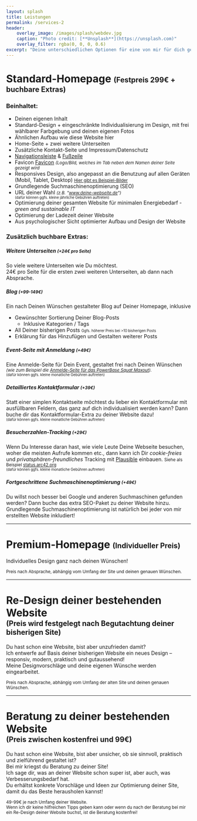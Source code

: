 ```yaml
---
layout: splash
title: Leistungen
permalink: /services-2
header:
    overlay_image: /images/splash/webdev.jpg
    caption: "Photo credit: [**Unsplash**](https://unsplash.com)"
    overlay_filter: rgba(0, 0, 0, 0.6)
excerpt: "Deine unterschiedlichen Optionen für eine von mir für dich gestaltete Website"
---
```


# Standard-Homepage <small>  <small class="price"> (Festpreis 299€ + buchbare Extras) </small> </small>

### Beinhaltet: 
- Deinen eigenen Inhalt
- Standard-Design + eingeschränkte Individualisierung im Design, mit frei wählbarer Farbgebung und deinen eigenen Fotos
- Ähnlichen Aufbau wie diese Website hier
- Home-Seite + zwei weitere Unterseiten
- Zusätzliche Kontakt-Seite und Impressum/Datenschutz
- [Navigationsleiste](/gallery#navigationsleiste) & [Fußzeile](/gallery#fußzeile)
- Favicon [Favicon](/gallery#favicon) <small markdown="1"> *(Logo/Bild, welches im Tab neben dem Namen deiner Seite gezeigt wird* </small>
- Responsives Design, also angepasst an die Benutzung auf allen Geräten (Mobil, Tablet, Desktop) <small markdown="1"> [Hier gibt es Beispiel-Bilder](/gallery#mobile-ansicht-vs-desktop-ansicht) </small>
- Grundlegende Suchmaschinenoptimierung (SEO)
- URL deiner Wahl <small markdown="1"> *(z.B. "www.deine-webseite.de")* <small> <br> (dafür können ggfs. kleine jährliche Gebühren auftreten) </small></small>
- Optimierung deiner gesamten Website für minimalen Energiebedarf - *green and sustainable IT*
- Optimierung der Ladezeit deiner Website
- Aus psychologischer Sicht optimierter Aufbau und Design der Website

### Zusätzlich buchbare Extras:

##### Weitere Unterseiten <i class="fas fa-file"></i><small class="price"> (+24€ pro Seite) </small>
So viele weitere Unterseiten wie Du möchtest.  
24€ pro Seite für die ersten zwei weiteren Unterseiten, ab dann nach Absprache.

##### Blog <i class="fas fa-pen"></i> <small class="price"> (+99-149€) </small>
Ein nach Deinen Wünschen gestalteter Blog auf Deiner Homepage, inklusive
* Gewünschter Sortierung Deiner Blog-Posts
    * Inklusive Kategorien / Tags
* All Deiner bisherigen Posts <small><small> Ggfs. höherer Preis bei >10 bisherigen Posts </small></small>
* Erklärung für das Hinzufügen und Gestalten weiterer Posts

##### Event-Seite mit Anmeldung <i class="fas fa-calendar"></i> <small class="price"> (+49€) </small>
Eine Anmelde-Seite für Dein Event, gestaltet frei nach Deinen Wünschen <small markdown="1"> *(wie zum Beispiel die [Anmelde-Seite
für das PowerBase Squat Maxout](https://anmeldung-squatmax.netlify.app/anmeldung)).*</small>   
<small> <small>(dafür können ggfs. kleine monatliche Gebühren auftreten) </small></small>

##### Detailliertes Kontaktformular <small class="price"> (+39€) </small>
Statt einer simplen Kontaktseite möchtest du lieber ein Kontaktformular mit ausfüllbaren Feldern, das ganz auf dich individualisiert werden kann?
Dann buche dir das Kontaktformular-Extra zu deiner Website dazu!   
<small> <small>(dafür können ggfs. kleine monatliche Gebühren auftreten) </small></small>

##### Besucherzahlen-Tracking <i class="fas fa-chart-bar"></i> <small class="price"> (+29€) </small>
Wenn Du Interesse daran hast, wie viele Leute Deine Webseite besuchen, woher die meisten Aufrufe kommen etc.,
dann kann ich Dir *cookie-freies* und *privatsphären-freundliches* Tracking mit [Plausible](https://plausible.io/) einbauen.
<small markdown="1"> Siehe als Beispiel [status.arc42.org](https://status.arc42.org/)</small>     
<small> <small>(dafür können ggfs. kleine monatliche Gebühren auftreten) </small></small>

##### Fortgeschrittene Suchmaschinenoptimierung <small class="price"> (+49€) </small>
Du willst noch besser bei Google und anderen Suchmaschinen gefunden werden?
Dann buche das extra SEO-Paket zu deiner Website hinzu. Grundlegende Suchmaschinenoptimierung ist natürlich bei jeder von mir erstellten Website inkludiert!

<hr class="big-sep">

# Premium-Homepage <small> <small class="price"> (Individueller Preis) </small> </small>

Individuelles Design ganz nach deinen Wünschen!    

<small> Preis nach Absprache, abhängig vom Umfang der Site und deinen genauen Wünschen. </small>

<hr class="big-sep">

# Re-Design deiner bestehenden Website <small> <small class="price"> <br> (Preis wird festgelegt nach Begutachtung deiner bisherigen Site) </small> </small>

Du hast schon eine Website, bist aber unzufrieden damit?  
Ich entwerfe auf Basis deiner bisherigen Website ein neues Design – responsiv, modern, praktisch und gutaussehend!  
Meine Designvorschläge und deine eigenen Wünsche werden eingearbeitet.  

<small> Preis nach Absprache, abhängig vom Umfang der alten Site und deinen genauen Wünschen. </small>

<hr class="big-sep">

# Beratung zu deiner bestehenden Website <small>  <small class="price"> <br> (Preis zwischen kostenfrei und 99€) </small> </small>

Du hast schon eine Website, bist aber unsicher, ob sie sinnvoll, praktisch und zielführend gestaltet ist?  
Bei mir kriegst du Beratung zu deiner Site!  
Ich sage dir, was an deiner Website schon super ist, aber auch, was Verbesserungsbedarf hat.  
Du erhältst konkrete Vorschläge und Ideen zur Optimierung deiner Site, damit du das Beste herausholen kannst!  

<small> 49-99€ je nach Umfang deiner Website.<br>
Wenn ich dir keine hilfreichen Tipps geben kann oder wenn du nach der Beratung bei mir ein Re-Design deiner Website buchst,
ist die Beratung kostenfrei!</small>


